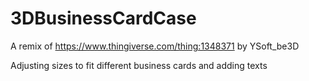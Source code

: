 # 3DBusinessCardCase

A remix of https://www.thingiverse.com/thing:1348371 by YSoft_be3D



Adjusting sizes to fit different business cards and adding texts
